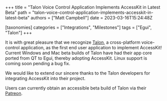 +++
title = "Talon Voice Control Application Implements AccessKit in Latest Beta"
path = "talon-voice-control-application-implements-accesskit-in-latest-beta"
authors = ["Matt Campbell"]
date = 2023-03-16T15:24:48Z

[taxonomies]
categories = ["Integrations", "Milestones"]
tags = ["Egui", "Talon"]
+++

It is with great pleasure that we recognize [Talon](https://talonvoice.com/), a cross-platform
voice-control application, as the first end user application to
implement AccessKit! Current Windows and Mac beta builds of Talon have
had their app core ported from QT to Egui, thereby adopting AccessKit. Linux support is coming soon pending a bug fix.

We would like to extend our sincere thanks to the Talon developers for
integrating AccessKit into their project.

Users can currently obtain an accessible beta build of Talon via their [Patreon](https://www.patreon.com/join/lunixbochs).
